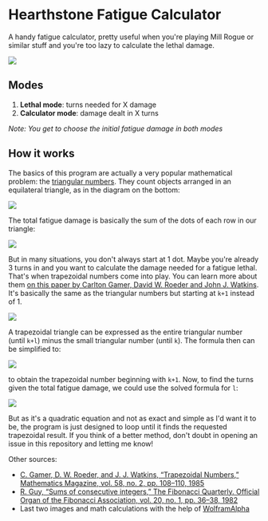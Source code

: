 # Hearthstone Fatigue Calculator
A handy fatigue calculator, pretty useful when you're playing Mill Rogue or similar stuff and you're too lazy to calculate the lethal damage. 

![](https://i.imgur.com/iXpPYC3.png)

## Modes
1. **Lethal mode**: turns needed for X damage
2. **Calculator mode**: damage dealt in X turns

*Note: You get to choose the initial fatigue damage in both modes*

## How it works
The basics of this program are actually a very popular mathematical problem: the [triangular numbers](https://en.wikipedia.org/wiki/Triangular_number). They count objects arranged in an equilateral triangle, as in the diagram on the bottom:

![](https://upload.wikimedia.org/wikipedia/commons/1/1c/First_six_triangular_numbers.svg)

The total fatigue damage is basically the sum of the dots of each row in our triangle:

![](https://wikimedia.org/api/rest_v1/media/math/render/svg/8411fe69f79f2971b7c7a453b0b547bb37e9f6df)

But in many situations, you don't always start at 1 dot. Maybe you're already 3 turns in and you want to calculate the damage needed for a fatigue lethal. That's when trapezoidal numbers come into play. You can learn more about them [on this paper by Carlton Gamer, David W. Roeder and John J. Watkins](https://www.jstor.org/stable/2689901?origin=crossref&seq=1#metadata_info_tab_contents). It's basically the same as the triangular numbers but starting at `k+1` instead of 1.

![](https://i.imgur.com/GsaR1wo.png)

 A trapezoidal triangle can be expressed as the entire triangular number (until `k+l`) minus the small triangular number (until `k`). The formula then can be simplified to:
 
 ![](https://i.imgur.com/O49QOXH.png)
 
 to obtain the trapezoidal number beginning with `k+1`. Now, to find the turns given the total fatigue damage, we could use the solved formula for `l`:

 ![](https://i.imgur.com/DducNJL.png)

 But as it's a quadratic equation and not as exact and simple as I'd want it to be, the program is just designed to loop until it finds the requested trapezoidal result. If you think of a better method, don't doubt in opening an issue in this repository and letting me know!
 
Other sources:

* [C. Gamer, D. W. Roeder, and J. J. Watkins, “Trapezoidal Numbers,” Mathematics Magazine, vol. 58, no. 2, pp. 108–110, 1985](https://www.hindawi.com/journals/ijmms/2017/4515249/)
* [R. Guy, “Sums of consecutive integers,” The Fibonacci Quarterly. Official Organ of the Fibonacci Association, vol. 20, no. 1, pp. 36–38, 1982](http://citeseerx.ist.psu.edu/viewdoc/download?doi=10.1.1.388.5889&rep=rep1&type=pdf)
* Last two images and math calculations with the help of [WolframAlpha](https://www.wolframalpha.com/)